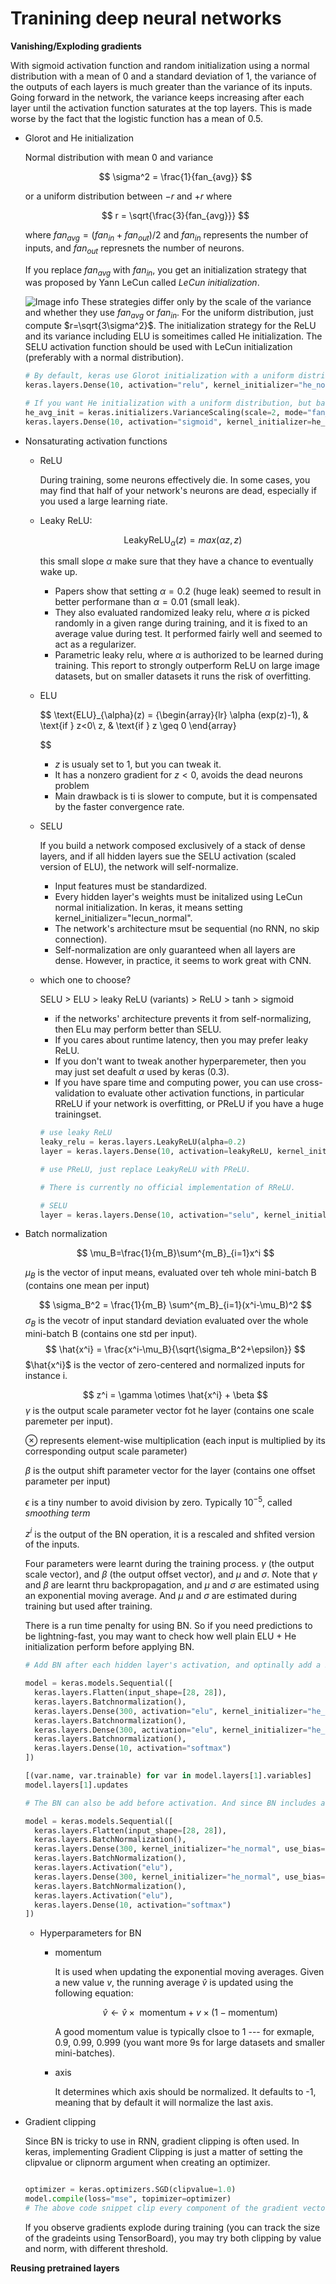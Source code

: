 # Tranining deep neural networks

**Vanishing/Exploding gradients**

With sigmoid activation function and random initialization using a normal distribution with a mean of 0 and a standard deviation of 1, the variance of the outputs of each layers is much greater than the variance of its inputs. Going forward in the network, the variance keeps increasing after each layer until the activation function saturates at the top layers. This is made worse by the fact that the logistic function has a mean of 0.5. 

* Glorot and He initialization

  Normal distribution with mean 0 and variance

  $$
  \sigma^2 = \frac{1}{fan_{avg}}
  $$

  or a uniform distribution between $-r$ and $+r$ where

  $$
  r = \sqrt{\frac{3}{fan_{avg}}}
  $$

  where $fan_{avg} = (fan_{in}+fan_{out})/2$ and $fan_{in}$ represents the number of inputs, and $fan_{out}$ represnets the number of neurons.

  If you replace $fan_{avg}$ with $fan_{in}$, you get an initialization strategy that was proposed by Yann LeCun called *LeCun initialization*.


  ![Image info](../pictures/initialization.png)
  These strategies differ only by the scale of the variance and whether they use $fan_{avg}$ or $fan_{in}$. For the uniform distribution, just compute $r=\sqrt{3\sigma^2}$. The initialization strategy for the ReLU and its variance including ELU is someitimes called He initialization. The SELU activation function should be used with LeCun initialization (preferably with a normal distribution).

  ```python
  # By default, keras use Glorot initialization with a uniform distribution, you can change this to he initialization by setting kernel_initializer="he_uniform" or kernel_initializer="he_normal" liike below
  keras.layers.Dense(10, activation="relu", kernel_initializer="he_normal")

  # If you want He initialization with a uniform distribution, but based on fan_vag rather than fan_in, then you can use the VarianceScaling initializer:
  he_avg_init = keras.initializers.VarianceScaling(scale=2, mode="fan_avg", distribution="uniform")
  keras.layers.Dense(10, activation="sigmoid", kernel_initializer=he_avg_init)
  ```

* Nonsaturating activation functions

  * ReLU 
    
    During training, some neurons effectively die. In some cases, you may find that half of your network's neurons are dead, especially if you used a large learning riate. 

  * Leaky ReLU:
    
    $$
    \text{LeakyReLU}_{\alpha}(z) = max(\alpha z, z)
    $$

    this small slope $\alpha$ make sure that they have a chance to eventually wake up. 
    * Papers show that setting $\alpha=0.2$ (huge leak) seemed to result in better performane than $\alpha=0.01$ (small leak). 
    * They also evaluated randomized leaky relu, where $\alpha$ is picked randomly in a given range during training, and it is fixed to an average value during test. It performed fairly well and seemed to act as a regularizer. 
    * Parametric leaky relu, where $\alpha$ is authorized to be learned during training. This report to strongly outperform ReLU on large image datasets, but on smaller datasets it runs the risk of overfitting. 
  
  * ELU
    
    $$
    \text{ELU}_{\alpha}(z) = \{\begin{array}{lr}
        \alpha (exp(z)-1), & \text{if } z<0\\
        z, & \text{if } z \geq 0 
        \end{array}

    $$

    * $z$ is usualy set to 1, but you can tweak it. 
    * It has a nonzero gradient for $z<0$, avoids the dead neurons problem
    * Main drawback is ti is slower to compute, but it is compensated by the faster convergence rate. 

  * SELU
    
    If you build a network composed exclusively of a stack of dense layers, and if all hidden layers sue the SELU activation (scaled version of ELU), the network will self-normalize. 

    * Input features must be standardized.
    * Every hidden layer's weights must be initalized using LeCun normal initialization. In keras, it means setting kernel_initializer="lecun_normal".
    * The network's architecture msut be sequential (no RNN, no skip connection).
    * Self-normalization are only guaranteed when all layers are dense. However, in practice, it seems to work great with CNN.

  * which one to choose?

    SELU > ELU > leaky ReLU (variants) > ReLU > tanh > sigmoid

    * if the networks' architecture prevents it from self-normalizing, then ELu may perform better than SELU. 
    * If you cares about runtime latency, then you may prefer leaky ReLU. 
    * If you don't want to tweak another hyperparemeter, then you may just set deafult $\alpha$ used by keras (0.3). 
    * If you have spare time and computing power, you can use cross-validation to evaluate other activation functions, in particular RReLU if your network is overfitting, or PReLU if you have a huge trainingset. 

    ```python
    # use leaky ReLU
    leaky_relu = keras.layers.LeakyReLU(alpha=0.2)
    layer = keras.layers.Dense(10, activation=leakyReLU, kernel_initializer="he_normal")

    # use PReLU, just replace LeakyReLU with PReLU. 

    # There is currently no official implementation of RReLU. 

    # SELU
    layer = keras.layers.Dense(10, activation="selu", kernel_initializer="lecun_normal")
    ```

* Batch normalization

  $$
  \mu_B=\frac{1}{m_B}\sum^{m_B}_{i=1}x^i 
  $$

    $\mu_B$ is the vector of input means, evaluated over teh whole mini-batch B (contains one mean per input)
    
  $$
  \sigma_B^2 = \frac{1}{m_B} \sum^{m_B}_{i=1}(x^i-\mu_B)^2
  $$
    $\sigma_B$ is the vecotr of input standard deviation evaluated over the whole mini-batch B (contains one std per input).
  $$
  \hat{x^i} = \frac{x^i-\mu_B}{\sqrt{\sigma_B^2+\epsilon}}
  $$
    $\hat{x^i}$ is the vector of zero-centered and normalized inputs for instance i.

  $$
  z^i = \gamma \otimes \hat{x^i} + \beta
  $$
    $\gamma$ is the output scale parameter vector fot he layer (contains one scale paremeter per input).

    $\otimes$ represents element-wise multiplication (each input is multiplied by its corresponding output scale parameter)
  
    $\beta$ is the output shift parameter vector for the layer (contains one offset parameter per input)

    $\epsilon$ is a tiny number to avoid division by zero. Typically $10^{-5}$, called *smoothing term*

    $z^i$ is the output of the BN operation, it is a rescaled and shfited version of the inputs. 

  Four parameters were learnt during the training process. $\gamma$ (the output scale vector), and $\beta$ (the output offset vector), and $\mu$ and $\sigma$. Note that $\gamma$ and $\beta$ are learnt thru backpropagation, and $\mu$ and $\sigma$ are estimated using an exponential moving average. And $\mu$ and $\sigma$ are estimated during training but used after training. 

  There is a run time penalty for using BN. So if you need predictions to be lightning-fast, you may want to check how well plain ELU + He initialization perform before applying BN.

  ```python
  # Add BN after each hidden layer's activation, and optinally add a BN layer as well as the first layer in your model so that you odn't ahve to standardize the input.

  model = keras.models.Sequential([
    keras.layers.Flatten(input_shape=[28, 28]),
    keras.layers.Batchnormalization(),
    keras.layers.Dense(300, activation="elu", kernel_initializer="he_normal"),
    keras.layers.Batchnormalization(),
    keras.layers.Dense(300, activation="elu", kernel_initializer="he_normal"),
    keras.layers.Batchnormalization(),
    keras.layers.Dense(10, activation="softmax")
  ])
  
  [(var.name, var.trainable) for var in model.layers[1].variables]
  model.layers[1].updates

  # The BN can also be add before activation. And since BN includes a offset parameter per input, you can remove the bias term from previous layer by setting use_bias=False. There are debates on whether BN should be before or after activation, but it depends on the dataset. 
  
  model = keras.models.Sequential([
    keras.layers.Flatten(input_shape=[28, 28]),
    keras.layers.BatchNormalization(),
    keras.layers.Dense(300, kernel_initializer="he_normal", use_bias=False)
    keras.layers.BatchNormalization(),
    keras.layers.Activation("elu"),
    keras.layers.Dense(300, kernel_initializer="he_normal", use_bias=False)
    keras.layers.BatchNormalization(),
    keras.layers.Activation("elu"),
    keras.layers.Dense(10, activation="softmax")
  ])
  ```

  * Hyperparameters for BN

    * momentum
      
      It is used when updating the exponential moving averages. Given a new value $v$, the running average $\hat{v}$ is updated using the following equation:

      $$
      \hat{v} \leftarrow \hat{v} \times \text{ momentum} + v \times (1-\text{momentum})
      $$

      A good momentum value is typically clsoe to 1 --- for exmaple, 0.9, 0.99, 0.999 (you want more 9s for large datasets and smaller mini-batches).

    * axis
      
      It determines which axis should be normalized. It defaults to -1, meaning that by default it will normalize the last axis. 

* Gradient clipping

  Since BN is tricky to use in RNN, gradient clipping is often used. In keras, implementing Gradient Clipping is just a matter of setting the clipvalue or clipnorm argument when creating an optimizer. 

  ```python

  optimizer = keras.optimizers.SGD(clipvalue=1.0)
  model.compile(loss="mse", topimizer=optimizer)
  # The above code snippet clip every component of the gradient vector to a value between -1 to 1. This may change the orientation of the gradeint vector. In practice, this approach works well. Anthoer way is to use clipnorm. This will clip the whole gradient if its $l_2$ norm is greater than the threshold you picked, and reserving tis orientation. 
  ```

  If you observe gradients explode during training (you can track the size of the gradeints using TensorBoard), you may try both clipping by value and norm, with different threshold. 

**Reusing pretrained layers**

